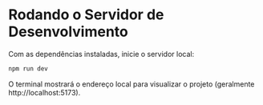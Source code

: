 # Rodando o Servidor de Desenvolvimento

Com as dependências instaladas, inicie o servidor local:

```bash
npm run dev
```

O terminal mostrará o endereço local para visualizar o projeto (geralmente http://localhost:5173).
